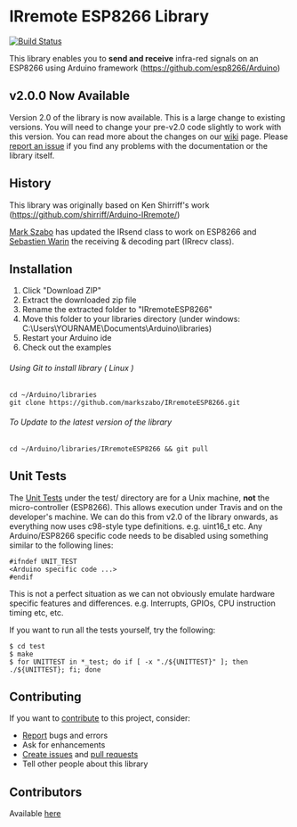 # IRremote ESP8266 Library

[![Build Status](https://travis-ci.org/markszabo/IRremoteESP8266.svg?branch=master)](https://travis-ci.org/markszabo/IRremoteESP8266)

This library enables you to **send and receive** infra-red signals on an ESP8266 using Arduino framework (https://github.com/esp8266/Arduino)

## v2.0.0 Now Available
Version 2.0 of the library is now available. This is a large change to existing versions. You will need to change your pre-v2.0 code slightly to work with this version. You can read more about the changes on our [wiki](https://github.com/markszabo/IRremoteESP8266/wiki/Upgrading-to-v2.0) page.
Please [report an issue](https://github.com/markszabo/IRremoteESP8266/issues/new) if you find any problems with the documentation or the library itself.

## History
This library was originally based on Ken Shirriff's work (https://github.com/shirriff/Arduino-IRremote/)

[Mark Szabo](https://github.com/markszabo/IRremoteESP8266) has updated the IRsend class to work on ESP8266 and [Sebastien Warin](https://github.com/sebastienwarin/IRremoteESP8266) the receiving & decoding part (IRrecv class).

## Installation
1. Click "Download ZIP"
2. Extract the downloaded zip file
3. Rename the extracted folder to "IRremoteESP8266"
4. Move this folder to your libraries directory (under windows: C:\Users\YOURNAME\Documents\Arduino\libraries\)
5. Restart your Arduino ide
6. Check out the examples

###### Using Git to install library ( Linux )
```
cd ~/Arduino/libraries
git clone https://github.com/markszabo/IRremoteESP8266.git
```
###### To Update to the latest version of the library
`
cd ~/Arduino/libraries/IRremoteESP8266 && git pull
`

## Unit Tests
The [Unit Tests](https://en.wikipedia.org/wiki/Unit_testing) under the test/ directory are for a Unix machine, **not** the micro-controller (ESP8266).
This allows execution under Travis and on the developer's machine.
We can do this from v2.0 of the library onwards, as everything now uses c98-style type definitions.
e.g. uint16_t etc.
Any Arduino/ESP8266 specific code needs to be disabled using something similar to the following lines:
```
#ifndef UNIT_TEST
<Arduino specific code ...>
#endif
```

This is not a perfect situation as we can not obviously emulate hardware specific features and differences. e.g. Interrupts, GPIOs, CPU instruction timing etc, etc.

If you want to run all the tests yourself, try the following:
```
$ cd test
$ make
$ for UNITTEST in *_test; do if [ -x "./${UNITTEST}" ]; then ./${UNITTEST}; fi; done
```

## Contributing
If you want to [contribute](.github/CONTRIBUTING.md#how-can-i-contribute) to this project, consider:
- [Report](.github/CONTRIBUTING.md#reporting-bugs) bugs and errors
- Ask for enhancements
- [Create issues](.github/CONTRIBUTING.md#reporting-bugs) and [pull requests](.github/CONTRIBUTING.md#pull-requests)
- Tell other people about this library

## Contributors
Available [here](.github/Contributors.md)
